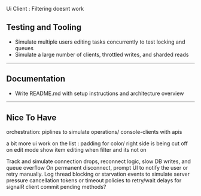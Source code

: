 

Ui Client : Filtering doesnt work



## Testing and Tooling

* Simulate multiple users editing tasks concurrently to test locking and queues
* Simulate a large number of clients, throttled writes, and sharded reads

---

## Documentation

* Write README.md with setup instructions and architecture overview

---

## Nice To Have
orchestration: piplines to simulate operations/ console-clients with apis


a bit more ui work on the list : 
    padding for color/ right side is being cut off on edit mode
    show item editing when filter and its not on

Track and simulate connection drops, reconnect logic, slow DB writes, and queue overflow
On permanent disconnect, prompt UI to notify the user or retry manually.
Log thread blocking or starvation events to simulate server pressure
cancellation tokens or timeout policies to retry/wait delays for signalR client
commit pending methods?